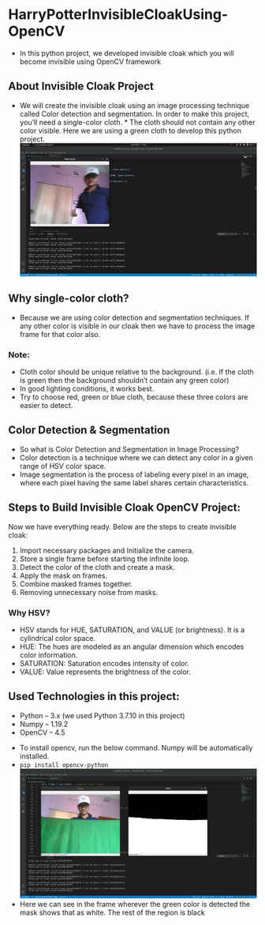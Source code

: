# HarryPotterInvisibleCloakUsing-OpenCV
* In this python project, we developed invisible cloak  which you will become invisible using OpenCV framework

## About Invisible Cloak Project
* We will create the invisible cloak using an image processing technique called Color detection and segmentation. In order to make this project, you’ll need a single-color cloth. * The cloth should not contain any other color visible. Here we are using a green cloth to develop this python project.
 ![alt text](https://github.com/gokhangemici/HarryPotterInvisibleCloakUsing-OpenCV/blob/e5392084c93ef2e5be09ce104b60de93305f71c4/invisible-cloak.gif)
## Why single-color cloth?

- Because we are using color detection and segmentation techniques. If any other color is visible in our cloak then we have to process the image frame for that color also.

### Note:
* Cloth color should be unique relative to the background. (i.e. If the cloth is green then the background shouldn’t contain any green color)
* In good lighting conditions, it works best.
* Try to choose red, green or blue cloth, because these three colors are easier to detect.
## Color Detection & Segmentation
- So what is Color Detection and Segmentation in Image Processing?
- Color detection is a technique where we can detect any color in a given range of HSV color space.
- Image segmentation is the process of labeling every pixel in an image, where each pixel having the same label shares certain characteristics.


## Steps to Build Invisible Cloak OpenCV Project:
<p>Now we have everything ready. Below are the steps to create invisible cloak:</p>

1. Import necessary packages and Initialize the camera.
2. Store a single frame before starting the infinite loop.
3. Detect the color of the cloth and create a mask.
4. Apply the mask on frames.
5. Combine masked frames together.
6. Removing unnecessary noise from masks.


### Why HSV?
- HSV stands for HUE, SATURATION, and VALUE (or brightness). It is a cylindrical color space.
- HUE: The hues are modeled as an angular dimension which encodes color information.
- SATURATION: Saturation encodes intensity of color.
- VALUE: Value represents the brightness of the color.


## Used Technologies in this project:
- Python – 3.x (we used Python 3.7.10 in this project)
- Numpy – 1.19.2
- OpenCV – 4.5
* To install opencv, run the below command. Numpy will be automatically installed.
* `pip install opencv-python` 
 ![alt text](resimler/frame_mask.png)
* Here we can see in the frame wherever the green color is detected the mask shows that as white. The rest of the region is black




